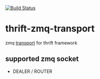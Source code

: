 [![Build Status](https://travis-ci.org/rxwen/thrift-zmq-transport.svg?branch=master)](https://travis-ci.org/rxwen/thrift-zmq-transport)


# thrift-zmq-transport
zmq [transport](https://github.com/apache/thrift/blob/master/lib/go/thrift/transport.go) for thrift framework

## supported zmq socket

- DEALER / ROUTER
